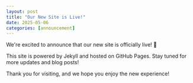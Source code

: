 ```yaml
---
layout: post
title: "Our New Site is Live!"
date: 2025-05-06
categories: [announcement]
---
```


We're excited to announce that our new site is officially live! 🎉

This site is powered by Jekyll and hosted on GitHub Pages. Stay tuned for more updates and blog posts!

Thank you for visiting, and we hope you enjoy the new experience!
